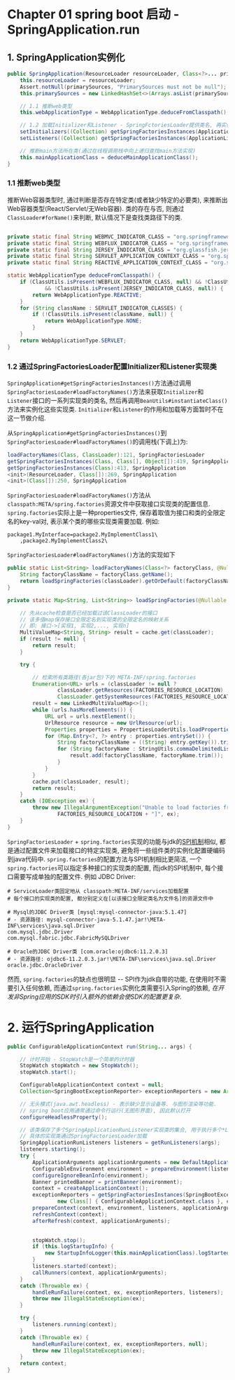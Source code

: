 # Chapter 01 spring boot 启动 - SpringApplication.run


## 1. SpringApplication实例化

```java
public SpringApplication(ResourceLoader resourceLoader, Class<?>... primarySources) {
    this.resourceLoader = resourceLoader;
    Assert.notNull(primarySources, "PrimarySources must not be null");
    this.primarySources = new LinkedHashSet<>(Arrays.asList(primarySources));

    // 1.1 推断web类型
    this.webApplicationType = WebApplicationType.deduceFromClasspath();

    // 1.2 加载Initializer和Listener - SpringFctoriesLoader提供类名, 再实例化
    setInitializers((Collection) getSpringFactoriesInstances(ApplicationContextInitializer.class));
    setListeners((Collection) getSpringFactoriesInstances(ApplicationListener.class));

    // 推断main方法所在类(通过在线程调用栈中向上递归查找main方法实现)
    this.mainApplicationClass = deduceMainApplicationClass();   
}

```
### 1.1 推断web类型

推断Web容器类型时, 通过判断是否存在特定类(或者缺少特定的必要类), 来推断出Web容器类型(React/Servlet/无Web容器). 
类的存在与否, 则通过``ClassLoader#forName()``来判断, 默认情况下是查找类路径下的类.

```java

private static final String WEBMVC_INDICATOR_CLASS = "org.springframework.web.servlet.DispatcherServlet";
private static final String WEBFLUX_INDICATOR_CLASS = "org.springframework.web.reactive.DispatcherHandler";
private static final String JERSEY_INDICATOR_CLASS = "org.glassfish.jersey.servlet.ServletContainer";
private static final String SERVLET_APPLICATION_CONTEXT_CLASS = "org.springframework.web.context.WebApplicationContext";
private static final String REACTIVE_APPLICATION_CONTEXT_CLASS = "org.springframework.boot.web.reactive.context.ReactiveWebApplicationContext";

static WebApplicationType deduceFromClasspath() {
    if (ClassUtils.isPresent(WEBFLUX_INDICATOR_CLASS, null) && !ClassUtils.isPresent(WEBMVC_INDICATOR_CLASS, null)
            && !ClassUtils.isPresent(JERSEY_INDICATOR_CLASS, null)) {
        return WebApplicationType.REACTIVE;
    }
    for (String className : SERVLET_INDICATOR_CLASSES) {
        if (!ClassUtils.isPresent(className, null)) {
            return WebApplicationType.NONE;
        }
    }
    return WebApplicationType.SERVLET;
}
```

### 1.2 通过SpringFactoriesLoader配置Initializer和Listener实现类

``SpringApplication#getSpringFactoriesInstances()``方法通过调用``SpringFactoriesLoader#loadFactoryNames()``方法来获取``Initializer``和``Listener``接口的一系列实现类的类名, 然后再调用``BeanUtils#instantiateClass()``方法来实例化这些实现类. 
``Initializer``和``Listener``的作用和加载等方面暂时不在这一节做介绍. 
<br/>

从``SpringApplication#getSpringFactoriesInstances()``到``SpringFactoriesLoader#loadFactoryNames()``的调用栈(下调上)为:

```java
loadFactoryNames(Class, ClassLoader):121, SpringFactoriesLoader
getSpringFactoriesInstances(Class, Class[], Object[]):419, SpringApplication
getSpringFactoriesInstances(Class):413, SpringApplication
<init>(ResourceLoader, Class[]):269, SpringApplication
<init>(Class[]):250, SpringApplication
```


``SpringFactoriesLoader#loadFactoryNames()``方法从``classpath:META/spring.factories``资源文件中获取接口实现类的配置信息.
``spring.factories``实际上是一种properties文件, 保存着取值为接口和类的全限定名的key-val对, 表示某个类的哪些实现类需要加载.  例如: 
```properties
package1.MyInterface=package2.MyImplementClass1\
    ,package2.MyImplementClass2\
```

``SpringFactoriesLoader#loadFactoryNames()``方法的实现如下

```java
public static List<String> loadFactoryNames(Class<?> factoryClass, @Nullable ClassLoader classLoader) {
    String factoryClassName = factoryClass.getName();
    return loadSpringFactories(classLoader).getOrDefault(factoryClassName, Collections.emptyList());
}

private static Map<String, List<String>> loadSpringFactories(@Nullable ClassLoader classLoader) {

    // 先从cache检查是否已经加载过该ClassLoader的接口
    // 该多值map保存接口全限定名到实现类的全限定名的映射关系
    // 即: 接口->[实现1, 实现2,..., 实现n]
    MultiValueMap<String, String> result = cache.get(classLoader);
    if (result != null) {
        return result;
    }

    try {

        // 检索所有类路径(各jar包)下的 META-INF/spring.factories
        Enumeration<URL> urls = (classLoader != null ?
                classLoader.getResources(FACTORIES_RESOURCE_LOCATION) :
                ClassLoader.getSystemResources(FACTORIES_RESOURCE_LOCATION));
        result = new LinkedMultiValueMap<>();
        while (urls.hasMoreElements()) {
            URL url = urls.nextElement();
            UrlResource resource = new UrlResource(url);
            Properties properties = PropertiesLoaderUtils.loadProperties(resource);
            for (Map.Entry<?, ?> entry : properties.entrySet()) {
                String factoryClassName = ((String) entry.getKey()).trim();
                for (String factoryName : StringUtils.commaDelimitedListToStringArray((String) entry.getValue())) {
                    result.add(factoryClassName, factoryName.trim());
                }
            }
        }
        cache.put(classLoader, result);
        return result;
    }
    catch (IOException ex) {
        throw new IllegalArgumentException("Unable to load factories from location [" +
                FACTORIES_RESOURCE_LOCATION + "]", ex);
    }
}
```
``SpringFactoriesLoader`` + ``spring.factories``实现的功能与jdk的[SPI机制](https://www.jianshu.com/p/3a3edbcd8f24)相似, 都是通过配置文件来加载接口的特定实现类, 避免将一些组件类的实例化配置硬编码到java代码中. 
``spring.factories``的配置方法与SPI机制相比更简洁, 一个``spring.factories``可以指定多种接口的实现类的配置, 而jdk的SPI机制中, 每个接口需要写成单独的配置文件. 例如 JDBC Driver:
```properties
# ServiceLoader类固定地从 classpath:META-INF/services加载配置
# 每个接口的实现类的配置, 都分别定义在[以该接口全限定类名为文件名]的资源文件中

# Mysql的JDBC Driver类 [mysql:mysql-connector-java:5.1.47]
# - 资源路径: mysql-connector-java-5.1.47.jar!\META-INF\services\java.sql.Driver
com.mysql.jdbc.Driver
com.mysql.fabric.jdbc.FabricMySQLDriver

# Oracle的JDBC Driver类 [com.oracle:ojdbc6:11.2.0.3]
# - 资源路径: ojdbc6-11.2.0.3.jar!\META-INF\services\java.sql.Driver
oracle.jdbc.OracleDriver

```
然而, ``spring.factories``的缺点也很明显 -- SPI作为jdk自带的功能, 在使用时不需要引入任何依赖, 而通过``spring.factories``实例化类需要引入Spring的依赖, *在开发非Spring应用的SDK时引入额外的依赖会使SDK的配置更复杂*.

# 2. 运行SpringApplication

```java
public ConfigurableApplicationContext run(String... args) {

    // 计时开始 - StopWatch是一个简单的计时器
    StopWatch stopWatch = new StopWatch();
    stopWatch.start(); 

    ConfigurableApplicationContext context = null;
    Collection<SpringBootExceptionReporter> exceptionReporters = new ArrayList<>();

    // 无头模式(java.awt.headless) - 表示缺少显示设备等. 与图形渲染等功能.
    // spring boot应用通常通过命令行运行(无图形界面), 因此默认打开
    configureHeadlessProperty();

    // 该类保存了多个SpringApplicationRunListener实现类的集合, 用于执行多个*Listener
    // 具体的实现类通过SpringFactoriesLoader加载
    SpringApplicationRunListeners listeners = getRunListeners(args);
    listeners.starting();
    try {
        ApplicationArguments applicationArguments = new DefaultApplicationArguments(args);
        ConfigurableEnvironment environment = prepareEnvironment(listeners, applicationArguments);
        configureIgnoreBeanInfo(environment);
        Banner printedBanner = printBanner(environment);
        context = createApplicationContext();
        exceptionReporters = getSpringFactoriesInstances(SpringBootExceptionReporter.class,
                new Class[] { ConfigurableApplicationContext.class }, context);
        prepareContext(context, environment, listeners, applicationArguments, printedBanner);
        refreshContext(context);
        afterRefresh(context, applicationArguments);

        
        stopWatch.stop();
        if (this.logStartupInfo) {
            new StartupInfoLogger(this.mainApplicationClass).logStarted(getApplicationLog(), stopWatch);
        }
        listeners.started(context);
        callRunners(context, applicationArguments);
    }
    catch (Throwable ex) {
        handleRunFailure(context, ex, exceptionReporters, listeners);
        throw new IllegalStateException(ex);
    }

    try {
        listeners.running(context);
    }
    catch (Throwable ex) {
        handleRunFailure(context, ex, exceptionReporters, null);
        throw new IllegalStateException(ex);
    }
    return context;
}
```